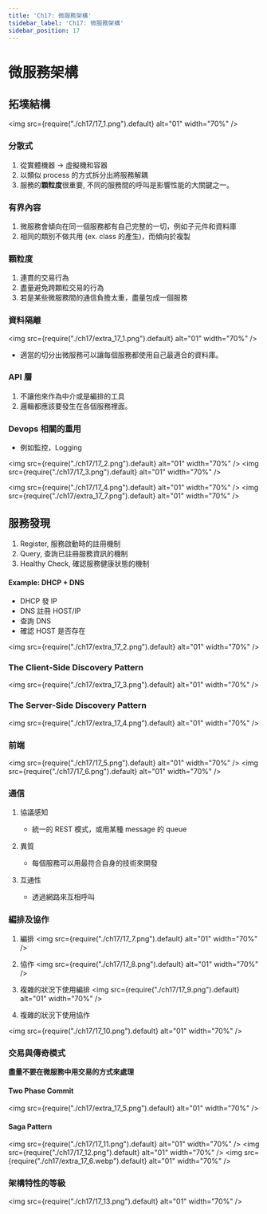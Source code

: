 ```yaml
---
title: 'Ch17: 微服務架構'
tsidebar_label: 'Ch17: 微服務架構'
sidebar_position: 17
---
```


# 微服務架構

## 拓墣結構

<img src={require("./ch17/17_1.png").default} alt="01" width="70%" />

### 分散式

1. 從實體機器 -> 虛擬機和容器
2. 以類似 process 的方式拆分出將服務解耦
3. 服務的**顆粒度**很重要, 不同的服務間的呼叫是影響性能的大關鍵之一。

### 有界內容

1. 微服務會傾向在同一個服務都有自己完整的一切，例如子元件和資料庫
2. 相同的類別不做共用 (ex. class 的產生)，而傾向於複製

### 顆粒度

1. 連貫的交易行為
2. 盡量避免跨顆粒交易的行為
3. 若是某些微服務間的通信負擔太重，盡量包成一個服務

### 資料隔離

<img src={require("./ch17/extra_17_1.png").default} alt="01" width="70%" />

- 適當的切分出微服務可以讓每個服務都使用自己最適合的資料庫。

### API 層

1. 不讓他來作為中介或是編排的工具
2. 邏輯都應該要發生在各個服務裡面。

### Devops 相關的重用

- 例如監控，Logging

<img src={require("./ch17/17_2.png").default} alt="01" width="70%" />
<img src={require("./ch17/17_3.png").default} alt="01" width="70%" />

<img src={require("./ch17/17_4.png").default} alt="01" width="70%" />
<img src={require("./ch17/extra_17_7.png").default} alt="01" width="70%" />

## 服務發現

1. Register, 服務啟動時的註冊機制
2. Query, 查詢已註冊服務資訊的機制
3. Healthy Check, 確認服務健康狀態的機制

#### Example: DHCP + DNS

- DHCP 發 IP
- DNS 註冊 HOST/IP
- 查詢 DNS
- 確認 HOST 是否存在

<img src={require("./ch17/extra_17_2.png").default} alt="01" width="70%" />

### The Client‑Side Discovery Pattern

<img src={require("./ch17/extra_17_3.png").default} alt="01" width="70%" />

### The Server-Side Discovery Pattern

<img src={require("./ch17/extra_17_4.png").default} alt="01" width="70%" />

### 前端

<img src={require("./ch17/17_5.png").default} alt="01" width="70%" />
<img src={require("./ch17/17_6.png").default} alt="01" width="70%" />

### 通信

1.  協議感知

    - 統一的 REST 模式，或用某種 message 的 queue

2.  異質
    - 每個服務可以用最符合自身的技術來開發
3.  互通性
    - 透過網路來互相呼叫

### 編排及協作

1. 編排
   <img src={require("./ch17/17_7.png").default} alt="01" width="70%" />

2. 協作
   <img src={require("./ch17/17_8.png").default} alt="01" width="70%" />

3. 複雜的狀況下使用編排
   <img src={require("./ch17/17_9.png").default} alt="01" width="70%" />

4. 複雜的狀況下使用協作

<img src={require("./ch17/17_10.png").default} alt="01" width="70%" />

### 交易與傳奇模式

**盡量不要在微服務中用交易的方式來處理**

#### Two Phase Commit

<img src={require("./ch17/extra_17_5.png").default} alt="01" width="70%" />

#### Saga Pattern

<img src={require("./ch17/17_11.png").default} alt="01" width="70%" />
<img src={require("./ch17/17_12.png").default} alt="01" width="70%" />
<img src={require("./ch17/extra_17_6.webp").default} alt="01" width="70%" />

### 架構特性的等級

<img src={require("./ch17/17_13.png").default} alt="01" width="70%" />
